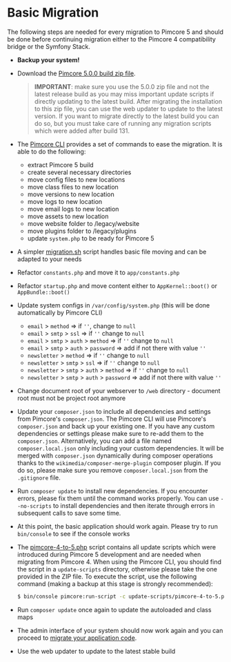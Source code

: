 # Basic Migration

The following steps are needed for every migration to Pimcore 5 and should be done before continuing migration either
to the Pimcore 4 compatibility bridge or the Symfony Stack.

- **Backup your system!**

- Download the [Pimcore 5.0.0 build zip file](https://downloads.sourceforge.net/project/pimcorebuilds/archive-5/100/pimcore-latest-131.zip?r=&ts=1507212244&use_mirror=netix).

    > **IMPORTANT**: make sure you use the 5.0.0 zip file and not the latest release build as you may miss important update
      scripts if directly updating to the latest build. After migrating the installation to this zip file, you can use the 
      web updater to update to the latest version.
      If you want to migrate directly to the latest build you can do so, but you must take care of running any migration
      scripts which were added after build 131.

- The [Pimcore CLI](https://github.com/pimcore/pimcore-cli) provides a set of commands to ease the migration. It is able
  to do the following:

  - extract Pimcore 5 build
  - create several necessary directories
  - move config files to new locations
  - move class files to new location
  - move versions to new location
  - move logs to new location
  - move email logs to new location
  - move assets to new location
  - move website folder to /legacy/website
  - move plugins folder to /legacy/plugins
  - update `system.php` to be ready for Pimcore 5
  
- A simpler [migration.sh](./migration.sh) script handles basic file moving and can be adapted to your needs
- Refactor `constants.php` and move it to `app/constants.php`
- Refactor `startup.php` and move content either to `AppKernel::boot()` or `AppBundle::boot()`

- Update system configs in `/var/config/system.php` (this will be done automatically by Pimcore CLI)
    - `email` > `method` => if `''`, change to `null`
    - `email` > `smtp` > `ssl` => if `''` change to `null`
    - `email` > `smtp` > `auth` > `method` => if `''` change to `null`
    - `email` > `smtp` > `auth` > `password` => add if not there with value `''`
    - `newsletter` > `method` => if `''` change to `null`
    - `newsletter` > `smtp` > `ssl` => if `''` change to `null`
    - `newsletter` > `smtp` > `auth` > `method` => if `''` change to `null`
    - `newsletter` > `smtp` > `auth` > `password` => add if not there with value `''`

- Change document root of your webserver to `/web` directory - document root must not be project root anymore

- Update your `composer.json` to include all dependencies and settings from Pimcore's `composer.json`. The Pimcore CLI will
  use Pimcore's `composer.json` and back up your existing one. If you have any custom dependencies or settings please make
  sure to re-add them to the `composer.json`.
  Alternatively, you can add a file named `composer.local.json` only including your custom dependencies. It will be merged
  with `composer.json` dynamically during composer operations thanks to the `wikimedia/composer-merge-plugin` composer plugin.
  If you do so, please make sure you remove `composer.local.json` from the `.gitignore` file.

- Run `composer update` to install new dependencies. If you encounter errors, please fix them until the command works properly.
  You can use `--no-scripts` to install dependencies and then iterate through errors in subsequent calls to save some time.

- At this point, the basic application should work again. Please try to run `bin/console` to see if the console works

- The [pimcore-4-to-5.php](https://github.com/pimcore/pimcore/blob/master/update-scripts/pimcore-4-to-5.php) script contains
  all update scripts which were introduced during Pimcore 5 development and are needed when migrating from Pimcore 4. When
  using the Pimcore CLI, you should find the script in a `update-scripts` directory, otherwise please take the one provided 
  in the ZIP file. To execute the script, use the following command (making a backup at this stage is strongly recommended):
  
  ```bash
  $ bin/console pimcore:run-script -c update-scripts/pimcore-4-to-5.php
  ```
  
- Run `composer update` once again to update the autoloaded and class maps
- The admin interface of your system should now work again and you can proceed to [migrate your application code](./README.md). 
- Use the web updater to update to the latest stable build

